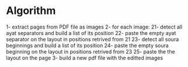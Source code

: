 Algorithm
=========
1- extract pages from PDF file as images
2- for each image:
    21- detect all ayat separators and build a list of its position
    22- paste the empty ayat separator on the layout in positions retrived from 21
    23- detect all soura beginnings and build a list of its position
    24- paste the empty soura beginning on the layout in positions retrived from 23
    25- paste the the layout on the page
3- build a new pdf file with the editted images
